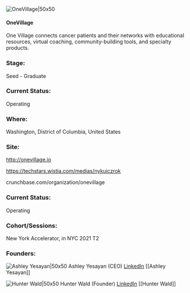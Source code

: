 

![OneVillage|50x50](https://apimg.techstars.com/connect/images/image_files/60ba1b9b81a68a0007f2460b/original/techstars_onevillage.png)

#### OneVillage
One Village connects cancer patients and their networks with educational resources, virtual coaching, community-building tools, and specialty products.

### Stage: 
Seed - Graduate 

### Current Status: 
Operating

### Where:
Washington, District of Columbia, United States

### Site:
http://onevillage.io

https://techstars.wistia.com/medias/nykuiczrok

crunchbase.com/organization/onevillage

### Current Status: 
Operating

### Cohort/Sessions: 
New York Accelerator, in NYC 2021 T2

### Founders: 

![Ashley Yesayan|50x50](https://apimg.techstars.com/connect/images/image_files/602ff93cbf0a77000717902a/original/Ashley_headshot.jpeg) Ashley Yesayan (CEO) [LinkedIn](https://linkedin.com/in/ashleyyesayan) [[Ashley Yesayan]]

![Hunter Wald|50x50](https://apimg.techstars.com/connect/images/image_files/605269f7a6ce0e000807cf87/original/Headshot_hairdown_Mar2021.JPG) Hunter Wald (Founder) [LinkedIn](https://linkedin.com/in/hunter-i-wald) [[Hunter Wald]]


